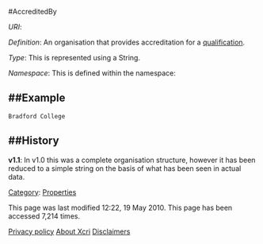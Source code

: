#AccreditedBy 

*URI*: 

*Definition*: An organisation that provides accreditation for a
[qualification](Qualification.md "Qualification").

*Type*: This is represented using a String.

*Namespace*: This is defined within the namespace:

##Example
------------------------------------------------------------------------------------------------------------------------------------------------------------------------

    Bradford College


##History
------------------------------------------------------------------------------------------------------------------------------------------------------------------------

**v1.1**: In v1.0 this was a complete organisation structure, however it
has been reduced to a simple string on the basis of what has been seen
in actual data.


[Category](Special%253ACategories.md "Special:Categories"): [Properties](Category%253AProperties.md "Category:Properties")

This page was last modified 12:22, 19 May 2010.
This page has been accessed 7,214 times.
   
[Privacy policy](Xcri%253APrivacy_policy.md "Xcri:Privacy policy")
[About Xcri](Xcri%253AAbout.md "Xcri:About")
[Disclaimers](Xcri%253AGeneral_disclaimer.md "Xcri:General disclaimer")




